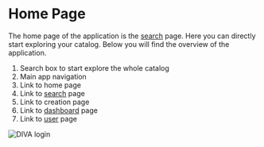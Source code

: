 # Home Page

The home page of the application is the [search](./search.md) page. Here you can directly start exploring your catalog. 
Below you will find the overview of the application.

1. Search box to start explore the whole catalog
2. Main app navigation
3. Link to home page
4. Link to [search](./search.md) page
5. Link to creation page
6. Link to [dashboard](./dashboard.md) page
7. Link to [user](./user.md) page

<div class="flex justify-center">
    <img class="rounded-lg" :src="$withBase('/assets/screenshots/home.png')" alt="DIVA login">
</div>
